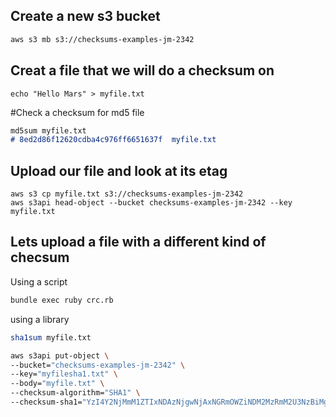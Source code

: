 ## Create a new s3 bucket

```md
aws s3 mb s3://checksums-examples-jm-2342
```

## Creat a file that we will do a checksum on

```
echo "Hello Mars" > myfile.txt
```

#Check a checksum for md5 file
```md
md5sum myfile.txt 
# 8ed2d86f12620cdba4c976ff6651637f  myfile.txt
```

## Upload our file and look at its etag
```
aws s3 cp myfile.txt s3://checksums-examples-jm-2342
aws s3api head-object --bucket checksums-examples-jm-2342 --key myfile.txt
```

## Lets upload a file with a different kind of checsum

Using a script
```sh
bundle exec ruby crc.rb
```

using a library
```sh
sha1sum myfile.txt 
```

```sh
aws s3api put-object \
--bucket="checksums-examples-jm-2342" \
--key="myfilesha1.txt" \
--body="myfile.txt" \
--checksum-algorithm="SHA1" \
--checksum-sha1="YzI4Y2NjMmM1ZTIxNDAzNjgwNjAxNGRmOWZiNDM2MzRmM2U3NzBiMg=="
```
